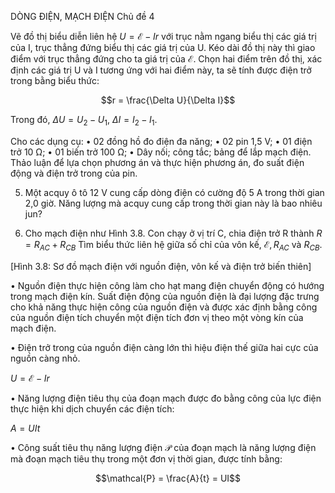 DÒNG ĐIỆN, MẠCH ĐIỆN Chủ đề 4

Vẽ đồ thị biểu diễn liên hệ $U = \mathcal{E} - Ir$ với trục nằm ngang biểu thị các giá trị của I, trục thẳng đứng biểu thị các giá trị của U.
Kéo dài đồ thị này thì giao điểm với trục thẳng đứng cho ta giá trị của $\mathcal{E}$.
Chọn hai điểm trên đồ thị, xác định các giá trị U và I tương ứng với hai điểm này, ta sẽ tính được điện trở trong bằng biểu thức:

$$r = \frac{\Delta U}{\Delta I}$$

Trong đó, $\Delta U = U_2 - U_1$, $\Delta I = I_2 - I_1$.

Cho các dụng cụ:
• 02 đồng hồ đo điện đa năng;
• 02 pin 1,5 V;
• 01 điện trở 10 Ω;
• 01 biến trở 100 Ω;
• Dây nối; công tắc; bảng để lắp mạch điện.
Thảo luận để lựa chọn phương án và thực hiện phương án, đo suất điện động và điện trở trong của pin.

5. Một acquy ô tô 12 V cung cấp dòng điện có cường độ 5 A trong thời gian 2,0 giờ. Năng lượng mà acquy cung cấp trong thời gian này là bao nhiêu jun?

6. Cho mạch điện như Hình 3.8. Con chạy ở vị trí C, chia điện trở R thành
$R = R_{AC} + R_{CB}$
Tìm biểu thức liên hệ giữa số chỉ của vôn kế, $\mathcal{E}, R_{AC}$ và $R_{CB}$.

[Hình 3.8: Sơ đồ mạch điện với nguồn điện, vôn kế và điện trở biến thiên]

• Nguồn điện thực hiện công làm cho hạt mang điện chuyển động có hướng trong mạch điện kín. Suất điện động của nguồn điện là đại lượng đặc trưng cho khả năng thực hiện công của nguồn điện và được xác định bằng công của nguồn điện tích chuyển một điện tích đơn vị theo một vòng kín của mạch điện.

• Điện trở trong của nguồn điện càng lớn thì hiệu điện thế giữa hai cực của nguồn càng nhỏ.

$U = \mathcal{E} - Ir$

• Năng lượng điện tiêu thụ của đoạn mạch được đo bằng công của lực điện thực hiện khi dịch chuyển các điện tích:

$A = UIt$

• Công suất tiêu thụ năng lượng điện $\mathcal{P}$ của đoạn mạch là năng lượng điện mà đoạn mạch tiêu thụ trong một đơn vị thời gian, được tính bằng:

$$\mathcal{P} = \frac{A}{t} = UI$$